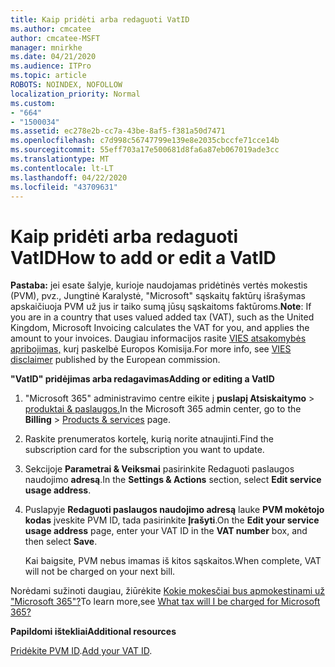 ```yaml
---
title: Kaip pridėti arba redaguoti VatID
ms.author: cmcatee
author: cmcatee-MSFT
manager: mnirkhe
ms.date: 04/21/2020
ms.audience: ITPro
ms.topic: article
ROBOTS: NOINDEX, NOFOLLOW
localization_priority: Normal
ms.custom:
- "664"
- "1500034"
ms.assetid: ec278e2b-cc7a-43be-8af5-f381a50d7471
ms.openlocfilehash: c7d998c56747799e139e8e2035cbccfe71cce14b
ms.sourcegitcommit: 55eff703a17e500681d8fa6a87eb067019ade3cc
ms.translationtype: MT
ms.contentlocale: lt-LT
ms.lasthandoff: 04/22/2020
ms.locfileid: "43709631"
---
```

# <a name="how-to-add-or-edit-a-vatid"></a><span data-ttu-id="f5606-102">Kaip pridėti arba redaguoti VatID</span><span class="sxs-lookup"><span data-stu-id="f5606-102">How to add or edit a VatID</span></span>

<span data-ttu-id="f5606-103">**Pastaba:** jei esate šalyje, kurioje naudojamas pridėtinės vertės mokestis (PVM), pvz., Jungtinė Karalystė, "Microsoft" sąskaitų faktūrų išrašymas apskaičiuoja PVM už jus ir taiko sumą jūsų sąskaitoms faktūroms.</span><span class="sxs-lookup"><span data-stu-id="f5606-103">**Note**: If you are in a country that uses valued added tax (VAT), such as the United Kingdom, Microsoft Invoicing calculates the VAT for you, and applies the amount to your invoices.</span></span> <span data-ttu-id="f5606-104">Daugiau informacijos rasite [VIES atsakomybės apribojimas,](https://go.microsoft.com/fwlink/?LinkID=841741) kurį paskelbė Europos Komisija.</span><span class="sxs-lookup"><span data-stu-id="f5606-104">For more info, see [VIES disclaimer](https://go.microsoft.com/fwlink/?LinkID=841741) published by the European commission.</span></span>

<span data-ttu-id="f5606-105">**"VatID" pridėjimas arba redagavimas**</span><span class="sxs-lookup"><span data-stu-id="f5606-105">**Adding or editing a VatID**</span></span>

1. <span data-ttu-id="f5606-106">"Microsoft 365" administravimo centre eikite į **puslapį Atsiskaitymo** \> [produktai & paslaugos.](https://go.microsoft.com/fwlink/p/?linkid=842054)</span><span class="sxs-lookup"><span data-stu-id="f5606-106">In the Microsoft 365 admin center, go to the **Billing** \> [Products & services](https://go.microsoft.com/fwlink/p/?linkid=842054) page.</span></span>

2. <span data-ttu-id="f5606-107">Raskite prenumeratos kortelę, kurią norite atnaujinti.</span><span class="sxs-lookup"><span data-stu-id="f5606-107">Find the subscription card for the subscription you want to update.</span></span>

3. <span data-ttu-id="f5606-108">Sekcijoje **Parametrai & Veiksmai** pasirinkite Redaguoti paslaugos naudojimo **adresą**.</span><span class="sxs-lookup"><span data-stu-id="f5606-108">In the **Settings & Actions** section, select **Edit service usage address**.</span></span>

4. <span data-ttu-id="f5606-109">Puslapyje **Redaguoti paslaugos naudojimo adresą** lauke **PVM mokėtojo kodas** įveskite PVM ID, tada pasirinkite **Įrašyti**.</span><span class="sxs-lookup"><span data-stu-id="f5606-109">On the **Edit your service usage address** page, enter your VAT ID in the **VAT number** box, and then select **Save**.</span></span>

    <span data-ttu-id="f5606-110">Kai baigsite, PVM nebus imamas iš kitos sąskaitos.</span><span class="sxs-lookup"><span data-stu-id="f5606-110">When complete, VAT will not be charged on your next bill.</span></span>

<span data-ttu-id="f5606-111">Norėdami sužinoti daugiau, žiūrėkite [Kokie mokesčiai bus apmokestinami už "Microsoft 365"?](https://docs.microsoft.com/office365/admin/subscriptions-and-billing/what-tax-will-i-be-charged)</span><span class="sxs-lookup"><span data-stu-id="f5606-111">To learn more,see [What tax will I be charged for Microsoft 365?](https://docs.microsoft.com/office365/admin/subscriptions-and-billing/what-tax-will-i-be-charged)</span></span>

<span data-ttu-id="f5606-112">**Papildomi ištekliai**</span><span class="sxs-lookup"><span data-stu-id="f5606-112">**Additional resources**</span></span>

<span data-ttu-id="f5606-113">[Pridėkite PVM ID](https://docs.microsoft.com/office365/admin/subscriptions-and-billing/what-tax-will-i-be-charged?view=o365-worldwide#add-your-vat-id-eu-countries-only).</span><span class="sxs-lookup"><span data-stu-id="f5606-113">[Add your VAT ID](https://docs.microsoft.com/office365/admin/subscriptions-and-billing/what-tax-will-i-be-charged?view=o365-worldwide#add-your-vat-id-eu-countries-only).</span></span>